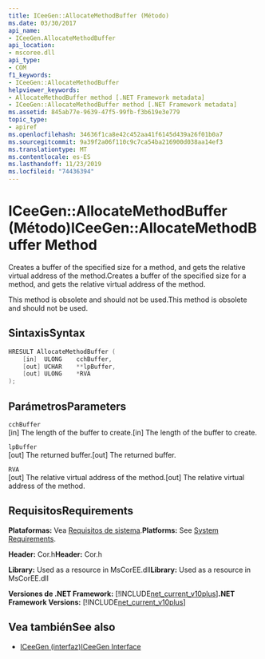 ```yaml
---
title: ICeeGen::AllocateMethodBuffer (Método)
ms.date: 03/30/2017
api_name:
- ICeeGen.AllocateMethodBuffer
api_location:
- mscoree.dll
api_type:
- COM
f1_keywords:
- ICeeGen::AllocateMethodBuffer
helpviewer_keywords:
- AllocateMethodBuffer method [.NET Framework metadata]
- ICeeGen::AllocateMethodBuffer method [.NET Framework metadata]
ms.assetid: 845ab77e-9639-47f5-99fb-f3b619e3e779
topic_type:
- apiref
ms.openlocfilehash: 34636f1ca8e42c452aa41f6145d439a26f01b0a7
ms.sourcegitcommit: 9a39f2a06f110c9c7ca54ba216900d038aa14ef3
ms.translationtype: MT
ms.contentlocale: es-ES
ms.lasthandoff: 11/23/2019
ms.locfileid: "74436394"
---
```

# <a name="iceegenallocatemethodbuffer-method"></a><span data-ttu-id="2a648-102">ICeeGen::AllocateMethodBuffer (Método)</span><span class="sxs-lookup"><span data-stu-id="2a648-102">ICeeGen::AllocateMethodBuffer Method</span></span>
<span data-ttu-id="2a648-103">Creates a buffer of the specified size for a method, and gets the relative virtual address of the method.</span><span class="sxs-lookup"><span data-stu-id="2a648-103">Creates a buffer of the specified size for a method, and gets the relative virtual address of the method.</span></span>  
  
 <span data-ttu-id="2a648-104">This method is obsolete and should not be used.</span><span class="sxs-lookup"><span data-stu-id="2a648-104">This method is obsolete and should not be used.</span></span>  
  
## <a name="syntax"></a><span data-ttu-id="2a648-105">Sintaxis</span><span class="sxs-lookup"><span data-stu-id="2a648-105">Syntax</span></span>  
  
```cpp  
HRESULT AllocateMethodBuffer (   
    [in]  ULONG    cchBuffer,   
    [out] UCHAR    **lpBuffer,  
    [out] ULONG    *RVA  
);  
```  
  
## <a name="parameters"></a><span data-ttu-id="2a648-106">Parámetros</span><span class="sxs-lookup"><span data-stu-id="2a648-106">Parameters</span></span>  
 `cchBuffer`  
 <span data-ttu-id="2a648-107">[in] The length of the buffer to create.</span><span class="sxs-lookup"><span data-stu-id="2a648-107">[in] The length of the buffer to create.</span></span>  
  
 `lpBuffer`  
 <span data-ttu-id="2a648-108">[out] The returned buffer.</span><span class="sxs-lookup"><span data-stu-id="2a648-108">[out] The returned buffer.</span></span>  
  
 `RVA`  
 <span data-ttu-id="2a648-109">[out] The relative virtual address of the method.</span><span class="sxs-lookup"><span data-stu-id="2a648-109">[out] The relative virtual address of the method.</span></span>  
  
## <a name="requirements"></a><span data-ttu-id="2a648-110">Requisitos</span><span class="sxs-lookup"><span data-stu-id="2a648-110">Requirements</span></span>  
 <span data-ttu-id="2a648-111">**Plataformas:** Vea [Requisitos de sistema](../../../../docs/framework/get-started/system-requirements.md).</span><span class="sxs-lookup"><span data-stu-id="2a648-111">**Platforms:** See [System Requirements](../../../../docs/framework/get-started/system-requirements.md).</span></span>  
  
 <span data-ttu-id="2a648-112">**Header:** Cor.h</span><span class="sxs-lookup"><span data-stu-id="2a648-112">**Header:** Cor.h</span></span>  
  
 <span data-ttu-id="2a648-113">**Library:** Used as a resource in MsCorEE.dll</span><span class="sxs-lookup"><span data-stu-id="2a648-113">**Library:** Used as a resource in MsCorEE.dll</span></span>  
  
 <span data-ttu-id="2a648-114">**Versiones de .NET Framework:** [!INCLUDE[net_current_v10plus](../../../../includes/net-current-v10plus-md.md)]</span><span class="sxs-lookup"><span data-stu-id="2a648-114">**.NET Framework Versions:** [!INCLUDE[net_current_v10plus](../../../../includes/net-current-v10plus-md.md)]</span></span>  
  
## <a name="see-also"></a><span data-ttu-id="2a648-115">Vea también</span><span class="sxs-lookup"><span data-stu-id="2a648-115">See also</span></span>

- [<span data-ttu-id="2a648-116">ICeeGen (interfaz)</span><span class="sxs-lookup"><span data-stu-id="2a648-116">ICeeGen Interface</span></span>](../../../../docs/framework/unmanaged-api/metadata/iceegen-interface.md)

